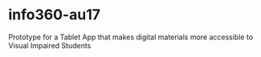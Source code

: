 # info360-au17
Prototype for a Tablet App that makes digital materials more accessible to Visual Impaired Students
